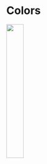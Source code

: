 # Colors
<img src="https://mail.google.com/mail/u/0?ui=2&ik=ae673b22ef&attid=0.1&permmsgid=msg-a:r709017597208617152&th=17f3a0070f501495&view=fimg&fur=ip&sz=s0-l75-ft&attbid=ANGjdJ-b3KxWchDrXGBNr-NAypgEnLK6E1f10sSKhqf3_UaMESH2tfNqRg5Uq0NjC3AQAmNe0z5zh2uQXNmdSjIFn2DHk85zzuSFoG1H-rd4DyeivrgiwcAZHOLDYy8&disp=emb&realattid=ii_l04xhqap0" width="30%" height="30%"/>
